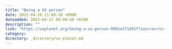 ```yaml
---
title: "Being a UX person"
date: 2022-04-26 11:09:18 +0000
dateadded: 2022-04-27 00:00:40 +0100
description: ""
link: "https://uxplanet.org/being-a-ux-person-99b1e2f1d91f?source=rss----819cc2aaeee0---4"
category:
directory: _directory/ux-planet.md
---
```

